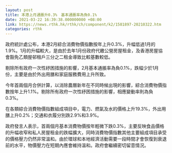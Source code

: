 ```yaml
---
layout: post
title: 本港上月通脹升0.3%　基本通脹率為負0.1%
date: 2021-03-22 16:39:38.000000000 +08:00
link: https://news.rthk.hk/rthk/ch/component/k2/1581897-20210322.htm
categories: rthk
---
```


政府統計處公布，本港2月綜合消費物價指數按年上升0.3%，升幅低過1月的1.9%。1月的升幅較大，是由於去年1月份政府代繳公營房屋租金，及香港房屋協會豁免乙類屋邨租戶三分之二租金導致比較基數較低。

剔除所有政府一次性紓困措施的影響，2月基本通脹率為負0.1%，跌幅少於1月份，主要是由於外出用膳和家庭服務費用上升所致。

今年首兩個月合併計算，以消除農曆新年在不同時候出現的影響，綜合消費物價指數按年上升1.1%。剔除所有政府一次性紓困措施的影響，相應變動率則為負0.3%。

在各類綜合消費物價指數組成項目中，電力、燃氣及水的價格上升19.3%，外出用膳上升0.2%；交通和衣履分別跌2.9%和3.9%。

政府發言人表示，首兩個月基本消費物價按年輕微下跌0.3%，主要反映食品價格的升幅收窄和私人房屋租金的跌幅擴大，同時消費物價指數其他主要組成項目承受的價格壓力仍然非常溫和。由於環球和本地經濟活動需要一段時間才會恢復到衰退前的水平，物價壓力在短期內應會維持溫和。政府會繼續密切留意情況。
